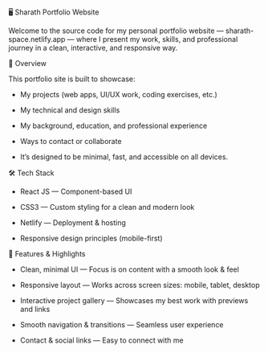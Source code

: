🖥 Sharath Portfolio Website

Welcome to the source code for my personal portfolio website — sharath-space.netlify.app
 — where I present my work, skills, and professional journey in a clean, interactive, and responsive way.

🚀 Overview

This portfolio site is built to showcase:

- My projects (web apps, UI/UX work, coding exercises, etc.)

- My technical and design skills

- My background, education, and professional experience

- Ways to contact or collaborate

- It’s designed to be minimal, fast, and accessible on all devices.

🛠 Tech Stack

- React JS — Component-based UI

- CSS3 — Custom styling for a clean and modern look

- Netlify — Deployment & hosting

- Responsive design principles (mobile-first)

🎯 Features & Highlights

- Clean, minimal UI — Focus is on content with a smooth look & feel

- Responsive layout — Works across screen sizes: mobile, tablet, desktop

- Interactive project gallery — Showcases my best work with previews and links

- Smooth navigation & transitions — Seamless user experience

- Contact & social links — Easy to connect with me
